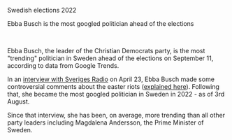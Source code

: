 <p class="text-kicker">Swedish elections 2022</p>
<p class="text-h2"> Ebba Busch is the most googled politician ahead of the elections</p>

<p class="text-body-2"><br />

Ebba Busch, the leader of the Christian Democrats party, is the most "trending" politician in Sweden ahead of the elections on September 11, according to data from Google Trends. 

In an [interview with Sveriges Radio](https://sverigesradio.se/avsnitt/ebba-busch-kd-varfor-skot-inte-polisen-skarpt) on April 23, Ebba Busch made some controversial comments about the easter riots ([explained here](https://www.thelocal.se/20220425/explained-why-has-ebba-busch-faces-criticism-following-comments-on-easter-riots/)). Following that, she became the most googled politician in Sweden in 2022 - as of 3rd August. 

Since that interview, she has been, on average, more trending than all other party leaders including Magdalena Andersson, the Prime Minister of Sweden.
</p><br /><br /><br />

